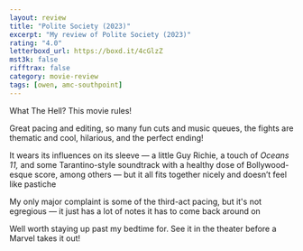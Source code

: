 ```yaml
---
layout: review
title: "Polite Society (2023)"
excerpt: "My review of Polite Society (2023)"
rating: "4.0"
letterboxd_url: https://boxd.it/4cGlzZ
mst3k: false
rifftrax: false
category: movie-review
tags: [owen, amc-southpoint]
---
```


What The Hell? This movie rules!

Great pacing and editing, so many fun cuts and music queues, the fights are thematic and cool, hilarious, and the perfect ending!

It wears its influences on its sleeve — a little Guy Richie, a touch of <i>Oceans 11,</i> and some Tarantino-style soundtrack with a healthy dose of Bollywood-esque score, among others — but it all fits together nicely and doesn’t feel like pastiche

My only major complaint is some of the third-act pacing, but it's not egregious — it just has a lot of notes it has to come back around on

Well worth staying up past my bedtime for. See it in the theater before a Marvel takes it out!
